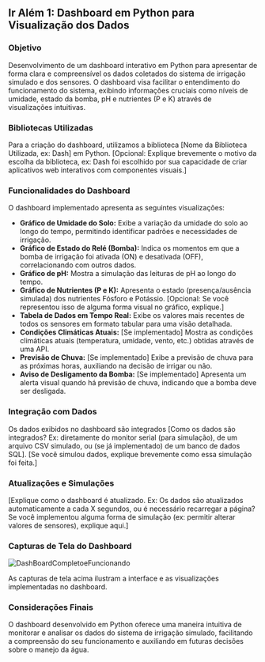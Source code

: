 ## Ir Além 1: Dashboard em Python para Visualização dos Dados

### Objetivo

Desenvolvimento de um dashboard interativo em Python para apresentar de forma clara e compreensível os dados coletados do sistema de irrigação simulado e dos sensores. O dashboard visa facilitar o entendimento do funcionamento do sistema, exibindo informações cruciais como níveis de umidade, estado da bomba, pH e nutrientes (P e K) através de visualizações intuitivas.

### Bibliotecas Utilizadas

Para a criação do dashboard, utilizamos a biblioteca [Nome da Biblioteca Utilizada, ex: Dash] em Python. [Opcional: Explique brevemente o motivo da escolha da biblioteca, ex: Dash foi escolhido por sua capacidade de criar aplicativos web interativos com componentes visuais.]

### Funcionalidades do Dashboard

O dashboard implementado apresenta as seguintes visualizações:
* **Gráfico de Umidade do Solo:** Exibe a variação da umidade do solo ao longo do tempo, permitindo identificar padrões e necessidades de irrigação.
* **Gráfico de Estado do Relé (Bomba):** Indica os momentos em que a bomba de irrigação foi ativada (ON) e desativada (OFF), correlacionando com outros dados.
* **Gráfico de pH:** Mostra a simulação das leituras de pH ao longo do tempo.
* **Gráfico de Nutrientes (P e K):** Apresenta o estado (presença/ausência simulada) dos nutrientes Fósforo e Potássio. [Opcional: Se você representou isso de alguma forma visual no gráfico, explique.]
* **Tabela de Dados em Tempo Real:** Exibe os valores mais recentes de todos os sensores em formato tabular para uma visão detalhada.
* **Condições Climáticas Atuais:** [Se implementado] Mostra as condições climáticas atuais (temperatura, umidade, vento, etc.) obtidas através de uma API.
* **Previsão de Chuva:** [Se implementado] Exibe a previsão de chuva para as próximas horas, auxiliando na decisão de irrigar ou não.
* **Aviso de Desligamento da Bomba:** [Se implementado] Apresenta um alerta visual quando há previsão de chuva, indicando que a bomba deve ser desligada.

### Integração com Dados

Os dados exibidos no dashboard são integrados [Como os dados são integrados? Ex: diretamente do monitor serial (para simulação), de um arquivo CSV simulado, ou (se já implementado) de um banco de dados SQL]. [Se você simulou dados, explique brevemente como essa simulação foi feita.]

### Atualizações e Simulações

[Explique como o dashboard é atualizado. Ex: Os dados são atualizados automaticamente a cada X segundos, ou é necessário recarregar a página? Se você implementou alguma forma de simulação (ex: permitir alterar valores de sensores), explique aqui.]

### Capturas de Tela do Dashboard
![DashBoardCompletoeFuncionando](https://github.com/user-attachments/assets/59284969-1e00-42cb-8b19-92bf3b870ade)

As capturas de tela acima ilustram a interface e as visualizações implementadas no dashboard.

### Considerações Finais
O dashboard desenvolvido em Python oferece uma maneira intuitiva de monitorar e analisar os dados do sistema de irrigação simulado, facilitando a compreensão do seu funcionamento e auxiliando em futuras decisões sobre o manejo da água.
